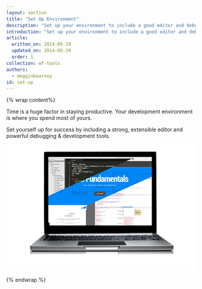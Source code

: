 ```yaml
---
layout: section
title: "Set Up Environment"
description: "Set up your environment to include a good editor and debugging tools for the multi-device web."
introduction: "Set up your environment to include a good editor and debugging tools for the multi-device web."
article:
  written_on: 2014-05-29
  updated_on: 2014-05-29
  order: 1
collection: wf-tools
authors:
  - megginkearney
id: set-up
---
```

{% wrap content%}

Time is a huge factor in staying productive. Your development environment is where you spend most of yours.

Set yourself up for success by including a strong, extensible editor and powerful
debugging & development tools.

<img src="imgs/tooling-title-image.png" class="center" alt="Web Fundamentals Tooling Hero Image">

{% endwrap %}
